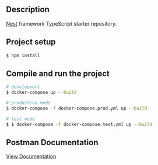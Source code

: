 
## Description

[Nest](https://github.com/nestjs/nest) framework TypeScript starter repository.

## Project setup

```bash
$ npm install
```

## Compile and run the project

```bash
# development
$ docker-compose up --build 

# production mode
$ docker-compose -f docker-compose.prod.yml up --build 

# test mode
$ $ docker-compose -f docker-compose.test.yml up --build 
```
## Postman Documentation

[View Documentation](https://documenter.getpostman.com/view/32926244/2sAYX9oM8Y)